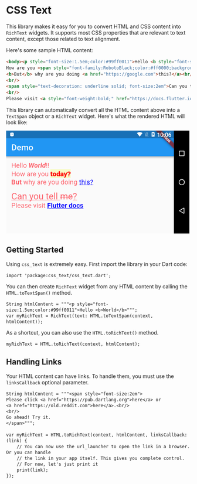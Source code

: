 # CSS Text

This library makes it easy for you to convert HTML and CSS content into `RichText` widgets. It supports most CSS properties that are relevant to text content, except those related to text alignment.

Here's some sample HTML content:

```html
<body><p style="font-size:1.5em;color:#99ff0011">Hello <b style="font-style:italic">World</b>!!<br/>
How are you <span style="font-family:RobotoBlack;color:#ff0000;background:#33eeff00">today?</span><br/>
<b>But</b> why are you doing <a href="https://google.com">this?</a><br/>
<br/>
<span style="text-decoration: underline solid; font-size:2em">Can you tell <del>me</del>?</span>
<br/>
Please visit <a style="font-weight:bold;" href="https://docs.flutter.io">Flutter docs</a></p></body>
```

This library can automatically convert all the HTML content above into a `TextSpan` object or a `RichText` widget. Here's what the rendered HTML will look like:

![](sample.png)

## Getting Started

Using `css_text` is extremely easy. First import the library in your Dart code:

```
import 'package:css_text/css_text.dart';
```

You can then create `RichText` widget from any HTML content by calling the `HTML.toTextSpan()` method.

```
String htmlContent = """<p style="font-size:1.5em;color:#99ff0011">Hello <b>World</b>""";
var myRichText = RichText(text: HTML.toTextSpan(context, htmlContent));
```

As a shortcut, you can also use the `HTML.toRichText()` method.

```
myRichText = HTML.toRichText(context, htmlContent);
```

## Handling Links

Your HTML content can have links. To handle them, you must use the `linksCallback` optional parameter.

```
String htmlContent = """<span style="font-size:2em">
Please click <a href="https://pub.dartlang.org">here</a> or 
<a href="https://old.reddit.com">here</a>.<br/>
<br/>
Go ahead! Try it.
</span>""";

var myRichText = HTML.toRichText(context, htmlContent, linksCallback: (link) {
    // You can now use the url_launcher to open the link in a browser. Or you can handle
    // the link in your app itself. This gives you complete control.
    // For now, let's just print it
    print(link);
});
```
